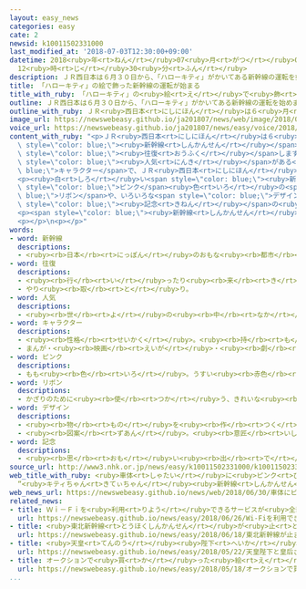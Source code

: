 ```yaml
---
layout: easy_news
categories: easy
cate: 2
newsid: k10011502331000
last_modified_at: '2018-07-03T12:30:00+09:00'
datetime: 2018<ruby>年<rt>ねん</rt></ruby>07<ruby>月<rt>がつ</rt></ruby>03<ruby>日<rt>にち</rt></ruby>
  12<ruby>時<rt>じ</rt></ruby>30<ruby>分<rt>ふん</rt></ruby>
description: ＪＲ西日本は６月３０日から、「ハローキティ」がかいてある新幹線の運転を始めました。
title: 「ハローキティ」の絵で飾った新幹線の運転が始まる
title_with_ruby: 「ハローキティ」の<ruby>絵<rt>え</rt></ruby>で<ruby>飾<rt>かざ</rt></ruby>った<ruby>新幹線<rt>しんかんせん</rt></ruby>の<ruby>運転<rt>うんてん</rt></ruby>が<ruby>始<rt>はじ</rt></ruby>まる
outline: ＪＲ西日本は６月３０日から、「ハローキティ」がかいてある新幹線の運転を始めました。
outline_with_ruby: ＪＲ<ruby>西日本<rt>にしにほん</rt></ruby>は６<ruby>月<rt>がつ</rt></ruby>３０<ruby>日<rt>にち</rt></ruby>から、「ハローキティ」がかいてある<ruby>新幹線<rt>しんかんせん</rt></ruby>の<ruby>運転<rt>うんてん</rt></ruby>を<ruby>始<rt>はじ</rt></ruby>めました。
image_url: https://newswebeasy.github.io/ja201807/news/web/image/2018/06/30/K10011502331_1806301259_1806301313_01_03.jpg
voice_url: https://newswebeasy.github.io/ja201807/news/easy/voice/2018/07/03/k10011502331000.mp4
content_with_ruby: "<p>ＪＲ<ruby>西日本<rt>にしにほん</rt></ruby>は６<ruby>月<rt>がつ</rt></ruby>３０<ruby>日<rt>にち</rt></ruby>から、「ハローキティ」がかいてある<span\
  \ style=\"color: blue;\"><ruby>新幹線<rt>しんかんせん</rt></ruby></span>の<ruby>運転<rt>うんてん</rt></ruby>を<ruby>始<rt>はじ</rt></ruby>めました。「<ruby>山陽新幹線<rt>さんようしんかんせん</rt></ruby>」の<ruby>博多駅<rt>はかたえき</rt></ruby>と<ruby>新大阪駅<rt>しんおおさかえき</rt></ruby>の<ruby>間<rt>あいだ</rt></ruby>を１<ruby>日<rt>にち</rt></ruby>に１<ruby>回<rt>かい</rt></ruby><span\
  \ style=\"color: blue;\"><ruby>往復<rt>おうふく</rt></ruby></span>します。ハローキティは<ruby>外国<rt>がいこく</rt></ruby>でも<span\
  \ style=\"color: blue;\"><ruby>人気<rt>にんき</rt></ruby></span>がある<span style=\"color:\
  \ blue;\">キャラクター</span>で、ＪＲ<ruby>西日本<rt>にしにほん</rt></ruby>は<ruby>乗<rt>の</rt></ruby>る<ruby>人<rt>ひと</rt></ruby>を<ruby>多<rt>おお</rt></ruby>くしたいと<ruby>考<rt>かんが</rt></ruby>えています。</p>\n\
  <p><ruby>白<rt>しろ</rt></ruby>い<span style=\"color: blue;\"><ruby>新幹線<rt>しんかんせん</rt></ruby></span>には、きれいな<span\
  \ style=\"color: blue;\">ピンク</span><ruby>色<rt>いろ</rt></ruby>の<span style=\"color:\
  \ blue;\">リボン</span>や、いろいろな<span style=\"color: blue;\">デザイン</span>のハローキティの<ruby>絵<rt>え</rt></ruby>がかいてあります。ハローキティの<ruby>世界<rt>せかい</rt></ruby>を<ruby>楽<rt>たの</rt></ruby>しんだり、<span\
  \ style=\"color: blue;\"><ruby>記念<rt>きねん</rt></ruby></span>の<ruby>写真<rt>しゃしん</rt></ruby>を<ruby>撮<rt>と</rt></ruby>ったりする<ruby>所<rt>ところ</rt></ruby>もあります。</p>\n\
  <p><span style=\"color: blue;\"><ruby>新幹線<rt>しんかんせん</rt></ruby></span>を<ruby>見<rt>み</rt></ruby>に<ruby>来<rt>き</rt></ruby>た８<ruby>歳<rt>さい</rt></ruby>の<ruby>女<rt>おんな</rt></ruby>の<ruby>子<rt>こ</rt></ruby>は「いろいろな<ruby>服<rt>ふく</rt></ruby>を<ruby>着<rt>き</rt></ruby>たハローキティがかわいいと<ruby>思<rt>おも</rt></ruby>いました。<ruby>乗<rt>の</rt></ruby>ってみたいです」と<ruby>話<rt>はな</rt></ruby>していました。</p>\n\
  <p></p>\n<p></p>"
words:
- word: 新幹線
  descriptions:
  - <ruby><rb>日本</rb><rt>にっぽん</rt></ruby>のおもな<ruby><rb>都市</rb><rt>とし</rt></ruby>を<ruby><rb>結</rb><rt>むす</rt></ruby>んで、<ruby><rb>速</rb><rt>はや</rt></ruby>く<ruby><rb>人</rb><rt>ひと</rt></ruby>を<ruby><rb>運</rb><rt>はこ</rt></ruby>ぶための<ruby><rb>高速鉄道</rb><rt>こうそくてつどう</rt></ruby>。<ruby><rb>東海道新幹線</rb><rt>とうかいどうしんかんせん</rt></ruby>、<ruby><rb>山陽新幹線</rb><rt>さんようしんかんせん</rt></ruby>、<ruby><rb>上越新幹線</rb><rt>じょうえつしんかんせん</rt></ruby>、<ruby><rb>長野新幹線</rb><rt>ながのしんかんせん</rt></ruby>、<ruby><rb>東北新幹線</rb><rt>とうほくしんかんせん</rt></ruby>、<ruby><rb>山形新幹線</rb><rt>やまがたしんかんせん</rt></ruby>、<ruby><rb>秋田新幹線</rb><rt>あきたしんかんせん</rt></ruby>、<ruby><rb>九州新幹線</rb><rt>きゅうしゅうしんかんせん</rt></ruby>がある。
- word: 往復
  descriptions:
  - <ruby><rb>行</rb><rt>い</rt></ruby>ったり<ruby><rb>来</rb><rt>き</rt></ruby>たりすること。<ruby><rb>行</rb><rt>い</rt></ruby>きと<ruby><rb>帰</rb><rt>かえ</rt></ruby>り。
  - やり<ruby><rb>取</rb><rt>と</rt></ruby>り。
- word: 人気
  descriptions:
  - <ruby><rb>世</rb><rt>よ</rt></ruby>の<ruby><rb>中</rb><rt>なか</rt></ruby>の<ruby><rb>人</rb><rt>ひと</rt></ruby>たちのよい<ruby><rb>評判</rb><rt>ひょうばん</rt></ruby>。
- word: キャラクター
  descriptions:
  - <ruby><rb>性格</rb><rt>せいかく</rt></ruby>。<ruby><rb>持</rb><rt>も</rt></ruby>ち<ruby><rb>味</rb><rt>あじ</rt></ruby>。
  - まんが・<ruby><rb>映画</rb><rt>えいが</rt></ruby>・<ruby><rb>劇</rb><rt>げき</rt></ruby>などに<ruby><rb>出</rb><rt>で</rt></ruby>てくる<ruby><rb>人物</rb><rt>じんぶつ</rt></ruby>や<ruby><rb>動物</rb><rt>どうぶつ</rt></ruby>。
- word: ピンク
  descriptions:
  - もも<ruby><rb>色</rb><rt>いろ</rt></ruby>。うすい<ruby><rb>赤色</rb><rt>あかいろ</rt></ruby>。
- word: リボン
  descriptions:
  - かざりのために<ruby><rb>使</rb><rt>つか</rt></ruby>う、きれいな<ruby><rb>色</rb><rt>いろ</rt></ruby>の、はばのせまい<ruby><rb>布</rb><rt>ぬの</rt></ruby>。また、そのかざり。
- word: デザイン
  descriptions:
  - <ruby><rb>物</rb><rt>もの</rt></ruby>を<ruby><rb>作</rb><rt>つく</rt></ruby>るときに、<ruby><rb>形</rb><rt>かたち</rt></ruby>や<ruby><rb>色</rb><rt>いろ</rt></ruby>などを<ruby><rb>工夫</rb><rt>くふう</rt></ruby>すること。
  - <ruby><rb>図案</rb><rt>ずあん</rt></ruby>。<ruby><rb>意匠</rb><rt>いしょう</rt></ruby>。
- word: 記念
  descriptions:
  - <ruby><rb>思</rb><rt>おも</rt></ruby>い<ruby><rb>出</rb><rt>で</rt></ruby>に<ruby><rb>残</rb><rt>のこ</rt></ruby>しておくこと。また、その<ruby><rb>物</rb><rt>もの</rt></ruby>。
source_url: http://www3.nhk.or.jp/news/easy/k10011502331000/k10011502331000.html
web_title_with_ruby: <ruby>車体<rt>しゃたい</rt></ruby>に<ruby>ピンク<rt>ぴんく</rt></ruby>の<ruby>リボン<rt>りぼん</rt></ruby>
  “<ruby>キティちゃん<rt>きてぃちゃん</rt></ruby><ruby>新幹線<rt>しんかんせん</rt></ruby>” <ruby>運行<rt>うんこう</rt></ruby><ruby>始<rt>はじ</rt></ruby>まる
web_news_url: https://newswebeasy.github.io/news/web/2018/06/30/車体にピンクのリボン-キティちゃん新幹線-運行始まる
related_news:
- title: Ｗｉ－Ｆｉを<ruby>利用<rt>りよう</rt></ruby>できるサービスが<ruby>全部<rt>ぜんぶ</rt></ruby>の<ruby>新幹線<rt>しんかんせん</rt></ruby>で<ruby>始<rt>はじ</rt></ruby>まる
  url: https://newswebeasy.github.io/news/easy/2018/06/26/Wi-Fiを利用できるサービスが全部の新幹線で始まる
- title: <ruby>東北新幹線<rt>とうほくしんかんせん</rt></ruby>が<ruby>止<rt>と</rt></ruby>まる　パンタグラフに<ruby>何<rt>なに</rt></ruby>かがぶつかった<ruby>跡<rt>あと</rt></ruby>
  url: https://newswebeasy.github.io/news/easy/2018/06/18/東北新幹線が止まる-パンタグラフに何かがぶつかった跡
- title: <ruby>天皇<rt>てんのう</rt></ruby><ruby>陛下<rt>へいか</rt></ruby>と<ruby>皇后<rt>こうごう</rt></ruby>さまをかいた<ruby>絵<rt>え</rt></ruby>ができる
  url: https://newswebeasy.github.io/news/easy/2018/05/22/天皇陛下と皇后さまをかいた絵ができる
- title: オークションで<ruby>買<rt>か</rt></ruby>った<ruby>絵<rt>え</rt></ruby>はレンブラントがかいた<ruby>絵<rt>え</rt></ruby>だった
  url: https://newswebeasy.github.io/news/easy/2018/05/18/オークションで買った絵はレンブラントがかいた絵だった
...
```

